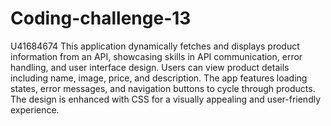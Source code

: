 # Coding-challenge-13

U41684674
This application dynamically fetches and displays product information from an API, showcasing skills in API communication, error handling, and user interface design. Users can view product details including name, image, price, and description. The app features loading states, error messages, and navigation buttons to cycle through products. The design is enhanced with CSS for a visually appealing and user-friendly experience.
